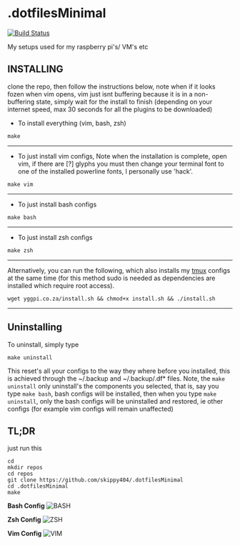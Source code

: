 # .dotfilesMinimal
[![Build Status](https://travis-ci.com/Skippy404/.dotfilesMinimal.svg?branch=master)](https://travis-ci.com/Skippy404/.dotfilesMinimal)

My setups used for my raspberry pi's/ VM's etc  

## __INSTALLING__  
clone the repo, then follow the instructions below, note when if it looks fozen
when vim opens, vim just isnt buffering because it is in a non-buffering state,
simply wait for the install to finish (depending on your internet speed, max 30
seconds for all the plugins to be downloaded)
* To install everything (vim, bash, zsh)
````
make
````

---

* To just install vim configs, Note when the installation is complete, open vim,
if there are [?] glyphs you must then change your terminal font to one of the
installed powerline fonts, I personally use 'hack'.
````
make vim
````

---

* To just install bash configs
````
make bash
````

---

* To just install zsh configs
````
make zsh
````

---

Alternatively, you can run the following, which also installs my
[tmux](https://github.com/skippy404/.tmux) configs at the same time (for this
method sudo is needed as dependencies are installed which require root
access).
````
wget yggpi.co.za/install.sh && chmod+x install.sh && ./install.sh
````

---

## __Uninstalling__

To uninstall, simply type
````
make uninstall
````
This reset's all your configs to the way they where before you installed, this
is achieved through the ~/.backup and ~/.backup/.df\* files. Note,
the `make uninstall` only uninstall's the components you selected, that is, say
you type `make bash`, bash configs will be installed, then when you type `make uninstall`,
only the bash configs will be uninstalled and restored, ie other configs (for example
vim configs will remain unaffected)

## __TL;DR__  
just run this  
````
cd
mkdir repos
cd repos
git clone https://github.com/skippy404/.dotfilesMinimal
cd .dotfilesMinimal  
make
````

 __Bash Config__
![BASH](https://i.imgur.com/SQlMESF.png)

__Zsh Config__
![ZSH](https://i.imgur.com/XB0u26e.png)

__Vim Config__
![VIM](https://i.imgur.com/UqgDLXc.png)

